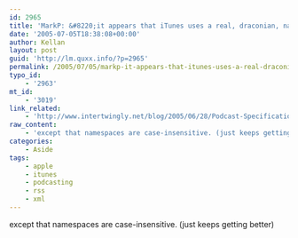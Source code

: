 ```yaml
---
id: 2965
title: 'MarkP: &#8220;it appears that iTunes uses a real, draconian, namespace-aware XML parser&#8230; &#8220;'
date: '2005-07-05T18:38:08+00:00'
author: Kellan
layout: post
guid: 'http://lm.quxx.info/?p=2965'
permalink: /2005/07/05/markp-it-appears-that-itunes-uses-a-real-draconian-namespace-aware-xml-parser/
typo_id:
    - '2963'
mt_id:
    - '3019'
link_related:
    - 'http://www.intertwingly.net/blog/2005/06/28/Podcast-Specifications-Questions#c1120421138'
raw_content:
    - 'except that namespaces are case-insensitive. (just keeps getting better)'
categories:
    - Aside
tags:
    - apple
    - itunes
    - podcasting
    - rss
    - xml
---
```


except that namespaces are case-insensitive. (just keeps getting better)